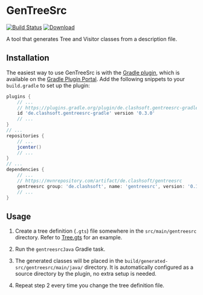 # GenTreeSrc

[![Build Status](https://travis-ci.org/Clashsoft/GenTreeSrc.svg?branch=master)](https://travis-ci.org/Clashsoft/GenTreeSrc)
[![Download](https://api.bintray.com/packages/clashsoft/maven/gentreesrc/images/download.svg)](https://bintray.com/clashsoft/maven/gentreesrc/_latestVersion)

A tool that generates Tree and Visitor classes from a description file.

## Installation

The easiest way to use GenTreeSrc is with the [Gradle plugin](https://github.com/Clashsoft/GenTreeSrc-Gradle),
which is available on the [Gradle Plugin Portal](https://plugins.gradle.org/plugin/de.clashsoft.gentreesrc-gradle).
Add the following snippets to your `build.gradle` to set up the plugin:

```groovy
plugins {
	// ...
	// https://plugins.gradle.org/plugin/de.clashsoft.gentreesrc-gradle
	id 'de.clashsoft.gentreesrc-gradle' version '0.3.0'
	// ...
}
// ...
repositories {
	// ...
	jcenter()
	// ...
}
// ...
dependencies {
	// ...
	// https://mvnrepository.com/artifact/de.clashsoft/gentreesrc
	gentreesrc group: 'de.clashsoft', name: 'gentreesrc', version: '0.10.1'
	// ...
}
```

## Usage

1. Create a tree definition (`.gts`) file somewhere in the `src/main/gentreesrc` directory.
   Refer to [Tree.gts](src/test/gentreesrc/Tree.gts) for an example.
   
2. Run the `gentreesrcJava` Gradle task.
   
3. The generated classes will be placed in the `build/generated-src/gentreesrc/main/java/` directory.
   It is automatically configured as a source directory by the plugin, no extra setup is needed.

4. Repeat step 2 every time you change the tree definition file.
